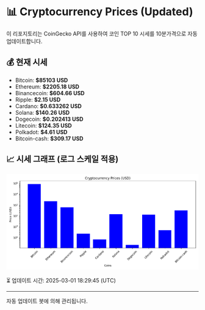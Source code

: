 
# 📊 Cryptocurrency Prices (Updated)

이 리포지토리는 CoinGecko API를 사용하여 코인 TOP 10 시세를 10분가격으로 자동 업데이트합니다.

## 💰 현재 시세
- Bitcoin: **$85103 USD**
- Ethereum: **$2205.18 USD**
- Binancecoin: **$604.66 USD**
- Ripple: **$2.15 USD**
- Cardano: **$0.633262 USD**
- Solana: **$140.26 USD**
- Dogecoin: **$0.202413 USD**
- Litecoin: **$124.35 USD**
- Polkadot: **$4.61 USD**
- Bitcoin-cash: **$309.17 USD**

## 📈 시세 그래프 (로그 스케일 적용)
![Crypto Prices](crypto_prices.png)

⏳ 업데이트 시간: 2025-03-01 18:29:45 (UTC)

---
자동 업데이트 봇에 의해 관리됩니다.
